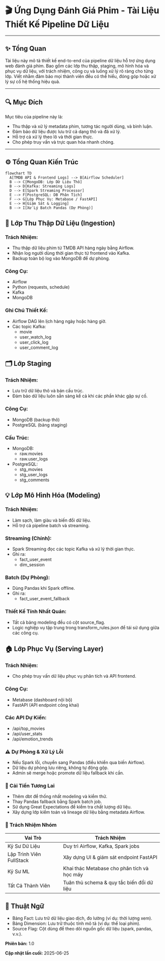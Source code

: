 # 🎬 Ứng Dụng Đánh Giá Phim - Tài Liệu Thiết Kế Pipeline Dữ Liệu

---

## ✨ Tổng Quan

Tài liệu này mô tả thiết kế end-to-end của pipeline dữ liệu hỗ trợ ứng dụng web đánh giá phim. Bao gồm các lớp thu thập, staging, mô hình hóa và phục vụ dữ liệu, với trách nhiệm, công cụ và luồng xử lý rõ ràng cho từng lớp. Viết nhằm đảm bảo mọi thành viên đều có thể hiểu, đóng góp hoặc xử lý sự cố hệ thống hiệu quả.

---

## 🔍 Mục Đích

Mục tiêu của pipeline này là:

- Thu thập và xử lý metadata phim, tương tác người dùng, và bình luận.
- Đảm bảo dữ liệu được lưu trữ cả dạng thô và đã xử lý.
- Hỗ trợ cả xử lý theo lô và thời gian thực.
- Cho phép truy vấn và trực quan hóa nhanh chóng.

---

## ⚙️ Tổng Quan Kiến Trúc

```mermaid
flowchart TD
  A[TMDB API & Frontend Logs] --> B[Airflow Scheduler]
  B --> C[MongoDB: Lớp Dữ Liệu Thô]
  B --> D[Kafka: Streaming Logs]
  D --> E[Spark Streaming Processor]
  E --> F[PostgreSQL: DB Phân Tích]
  F --> G[Lớp Phục Vụ: Metabase / FastAPI]
  E --> H[Giám Sát & Logging]
  B --> I[Xử Lý Batch Pandas (Dự Phòng)]
```

## 🚀 Lớp Thu Thập Dữ Liệu (Ingestion)
### Trách Nhiệm:

- Thu thập dữ liệu phim từ TMDB API hàng ngày bằng Airflow.
- Nhận log người dùng thời gian thực từ frontend vào Kafka.
- Backup toàn bộ log vào MongoDB để dự phòng.

### Công Cụ:

- Airflow
- Python (requests, schedule)
- Kafka
- MongoDB

### Ghi Chú Thiết Kế:

- Airflow DAG lên lịch hàng ngày hoặc hàng giờ.
- Các topic Kafka:
    - movie
    - user_watch_log
    - user_click_log
    - user_comment_log

## 🗂 Lớp Staging

### Trách Nhiệm:

- Lưu trữ dữ liệu thô và bán cấu trúc.
- Đảm bảo dữ liệu luôn sẵn sàng kể cả khi các phần khác gặp sự cố.

### Công Cụ:

- MongoDB (backup thô)
- PostgreSQL (bảng staging)

### Cấu Trúc:

- MongoDB:
    - raw.movies
    - raw.user_logs
- PostgreSQL:
    - stg_movies
    - stg_user_logs
    - stg_comments

## 💡 Lớp Mô Hình Hóa (Modeling)

### Trách Nhiệm:

- Làm sạch, làm giàu và biến đổi dữ liệu.
- Hỗ trợ cả pipeline batch và streaming.

### Streaming (Chính):

- Spark Streaming đọc các topic Kafka và xử lý thời gian thực.
- Ghi ra:
  - fact_user_event
  - dim_session

### Batch (Dự Phòng):

- Dùng Pandas khi Spark offline.
- Ghi ra:
    - fact_user_event_fallback

### Thiết Kế Tính Nhất Quán:

- Tất cả bảng modeling đều có cột source_flag.
- Logic nghiệp vụ tập trung trong transform_rules.json để tái sử dụng giữa các công cụ.

## 🏠 Lớp Phục Vụ (Serving Layer)

### Trách Nhiệm:

- Cho phép truy vấn dữ liệu phục vụ phân tích và API frontend.

### Công Cụ:

- Metabase (dashboard nội bộ)
- FastAPI (API endpoint công khai)

### Các API Dự Kiến:

- /api/top_movies
- /api/user_stats
- /api/emotion_trends

### ⚠️ Dự Phòng & Xử Lý Lỗi

- Nếu Spark lỗi, chuyển sang Pandas (điều khiển qua biến Airflow).
- Dữ liệu dự phòng lưu riêng, không tự động gộp.
- Admin sẽ merge hoặc promote dữ liệu fallback khi cần.

### 🔧 Cải Tiến Tương Lai

- Thêm dbt để thống nhất modeling và kiểm thử.
- Thay Pandas fallback bằng Spark batch job.
- Sử dụng Great Expectations để kiểm tra chất lượng dữ liệu.
- Xây dựng lớp kiểm toán và lineage dữ liệu bằng metadata Airflow.

### 📅 Trách Nhiệm Nhóm

| Vai Trò              | Trách Nhiệm                                      |
| -------------------- | ----------------------------------------------- |
| Kỹ Sư Dữ Liệu        | Duy trì Airflow, Kafka, Spark jobs              |
| Lập Trình Viên FullStack | Xây dựng UI & giám sát endpoint FastAPI           |
| Kỹ Sư ML             | Khai thác Metabase cho phân tích và học máy     |
| Tất Cả Thành Viên    | Tuân thủ schema & quy tắc biến đổi dữ liệu      |

## 🌟 Thuật Ngữ

- Bảng Fact: Lưu trữ dữ liệu giao dịch, đo lường (ví dụ: thời lượng xem).
- Bảng Dimension: Lưu trữ thuộc tính mô tả (ví dụ: thể loại phim).
- Source Flag: Cột dùng để theo dõi nguồn gốc dữ liệu (spark, pandas, v.v.).

**Phiên bản:** 1.0

**Cập nhật lần cuối:** 2025-06-25
